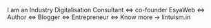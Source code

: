 I am an Industry Digitalisation Consultant 
⇔ co-founder EsyaWeb ⇔ Author ⇔ Blogger ⇔ Entrepreneur ⇔
Know more -> lintuism.in

<!---
lijinlar/lijinlar is a ✨ special ✨ repository because its `README.md` (this file) appears on your GitHub profile.
You can click the Preview link to take a look at your changes.
--->
